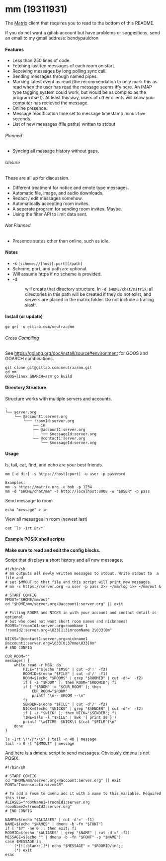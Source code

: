 # mm (19311931)
The [Matrix](https://matrix.org/) client that requires you to read to the bottom
of this README.

If you do not want a gitlab account but have problems or suggestions,
send an email to my gmail address: bendypauldron

#### Features
* Less than 250 lines of code.
* Fetching last ten messages of each room on start.
* Receiving messages by long polling sync call.
* Sending messages through named pipes.
* Marking latest event as read (the recommendation to only mark this
as read when the user has read the message seems iffy here. An IMAP type tagging
system could work, but would be as complex as the program itself). At least
this way, users of other clients will know your computer has recieved the
message.
* Online presence.
* Message modification time set to message timestamp minus five seconds.
* List of new messages (file paths) written to stdout

###### Planned
* Syncing all message history without gaps.

###### Unsure
These are all up for discussion.

* Different treatment for notice and emote type messages.
* Automatic file, image, and audio downloads.
* Redact / edit messages somehow.
* Automatically accepting room invites.
* A seperate program for sending room invites. Maybe.
* Using the filter API to limit data sent.

###### Not Planned
* Presence status other than online, such as idle.

#### Notes
* -s <host> `[scheme://]host[:port][/path]`
* Scheme, port, and path are optional.
* Will assume https if no scheme is provided.
* -d <dir> will create that directory structure. In `-d $HOME/chat/matrix`, all
	directories in this path will be created if they do not exist, and
	servers are placed in the matrix folder. Do not include a trailing
	slash.

#### Install (or update)
```shell
go get -u gitlab.com/meutraa/mm
```

###### Cross Compiling
See https://golang.org/doc/install/source#environment for GOOS and GOARCH combinations.
```shell
git clone git@gitlab.com:meutraa/mm.git
cd mm
GOOS=linux GOARCH=arm go build
```

#### Directory Structure
Structure works with multiple servers and accounts.
```
.
└── server.org
    └── @account1:server.org
        └─── !roomId:server.org
            ├── in
            ├── @account1:server.org
            │   └── $messageId:server.org
            └── @contact1:server.org
                └── $messageId:server.org
```

#### Usage
ls, tail, cat, find, and echo are your best friends.

```shell
mm [-d dir] -s https://host[:port] -u user -p password

Examples:
mm -s https://matrix.org -u bob -p 1234
mm -d "$HOME/chat/mm" -s http://localhost:8008 -u "$USER" -p pass
```

Send message to room
```shell
echo "message" > in
```

View all messages in room (newest last)
```shell
cat `ls -1rt @*/*`
```

#### Example POSIX shell scripts
**Make sure to read and edit the config blocks.**

Script that displays a short history and all new messages.
```shell
#!/bin/sh
# mm outputs all newly written messages to stdout. Write stdout to  a file and
# set $MMOUT to that file and this script will print new messages.
# mm -s https://server.org -u user -p pass 2>> ~/mm/log 1>> ~/mm/out &

# START CONFIG
MMOUT="$HOME/mm/out"
cd "$HOME/mm/server.org/@account1:server.org" || exit

# Filling ROOMS and NICKS in with your account and contact detail is optional
# but who does not want short room names and nicknames?
ROOMS="!roomId1:server.org=roomName 1
!roomId2:server.org=\033[1;31mroomName 2\033[0m"

NICKS="@contact1:server.org=nickname1
@account1:server.org=\033[0;37mme\033[0m"
# END CONFIG

CUR_ROOM=""
message() {
    while read -r MSG; do
        FILE="!"$(echo "$MSG" | cut -d'!' -f2)
        ROOMID=$(echo "$FILE" | cut -d'/' -f1)
        ROOM=$(echo "$ROOMS" | grep "$ROOMID" | cut -d'=' -f2)
        if [ -z "$ROOM" ]; then ROOM="$ROOMID"; fi
        if [ "$ROOM" != "$CUR_ROOM" ]; then
            CUR_ROOM="$ROOM"
            printf "\n-- $ROOM --\n"
        fi
        SENDER=$(echo "$FILE" | cut -d'/' -f2)
        NICK=$(echo "$NICKS" | grep "$SENDER" | cut -d'=' -f2)
        if [ -z "$NICK" ]; then NICK="$SENDER"; fi
        TIME=$(ls -l "$FILE" | awk '{ print $8 }')
        printf "\a$TIME  $NICK\t $(cat "$FILE")\n"
    done
}

ls -1rt \!*/@*/\$* | tail -n 40 | message
tail -n 0 -f "$MMOUT" | message
```

And here is a dmenu script to send messages. Obviously dmenu is not POSIX.
```shell
#!/bin/sh

# START CONFIG
cd "$HOME/mm/server.org/@account:server.org" || exit
FONT="Inconsolata:size=28"

# To add a room to dmenu add it with a name to this variable. Required this time.
ALIASES="roomName1=!roomId1:server.org
roomName2=!roomId2:server.org"
# END CONFIG

NAMES=$(echo "$ALIASES" | cut -d'=' -f1)
NAME=$(echo "$NAMES" | dmenu -b -fn "$FONT")
if [ "$?" -ne 0 ]; then exit; fi
ROOMID=$(echo "$ALIASES" | grep "$NAME" | cut -d'=' -f2)
MESSAGE=$(echo "" | dmenu -b -fn "$FONT" -p "$NAME")
case $MESSAGE in
    (*[![:blank:]]*) echo "$MESSAGE" > "$ROOMID/in";;
    (*) exit
esac
```
